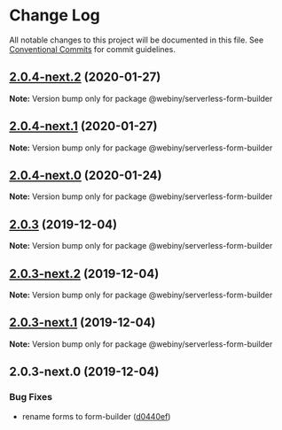 # Change Log

All notable changes to this project will be documented in this file.
See [Conventional Commits](https://conventionalcommits.org) for commit guidelines.

## [2.0.4-next.2](https://github.com/Webiny/webiny-js/compare/@webiny/serverless-form-builder@2.0.4-next.1...@webiny/serverless-form-builder@2.0.4-next.2) (2020-01-27)

**Note:** Version bump only for package @webiny/serverless-form-builder





## [2.0.4-next.1](https://github.com/Webiny/webiny-js/compare/@webiny/serverless-form-builder@2.0.4-next.0...@webiny/serverless-form-builder@2.0.4-next.1) (2020-01-27)

**Note:** Version bump only for package @webiny/serverless-form-builder





## [2.0.4-next.0](https://github.com/Webiny/webiny-js/compare/@webiny/serverless-form-builder@2.0.3...@webiny/serverless-form-builder@2.0.4-next.0) (2020-01-24)

**Note:** Version bump only for package @webiny/serverless-form-builder





## [2.0.3](https://github.com/Webiny/webiny-js/compare/@webiny/serverless-form-builder@2.0.3-next.2...@webiny/serverless-form-builder@2.0.3) (2019-12-04)

**Note:** Version bump only for package @webiny/serverless-form-builder





## [2.0.3-next.2](https://github.com/Webiny/webiny-js/compare/@webiny/serverless-form-builder@2.0.3-next.1...@webiny/serverless-form-builder@2.0.3-next.2) (2019-12-04)

**Note:** Version bump only for package @webiny/serverless-form-builder





## [2.0.3-next.1](https://github.com/Webiny/webiny-js/compare/@webiny/serverless-form-builder@2.0.3-next.0...@webiny/serverless-form-builder@2.0.3-next.1) (2019-12-04)

**Note:** Version bump only for package @webiny/serverless-form-builder





## 2.0.3-next.0 (2019-12-04)


### Bug Fixes

* rename forms to form-builder ([d0440ef](https://github.com/Webiny/webiny-js/commit/d0440ef83a53628198b96bb11f9be93a17b7ae67))

